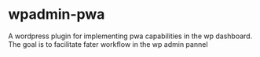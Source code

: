 # wpadmin-pwa
A wordpress plugin for implementing pwa capabilities in the wp dashboard.
The goal is to facilitate fater workflow in the wp admin pannel  
